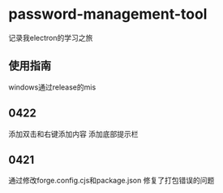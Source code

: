 # password-management-tool

记录我electron的学习之旅


## 使用指南
windows通过release的mis

## 0422
添加双击和右键添加内容
添加底部提示栏

## 0421
通过修改forge.config.cjs和package.json
修复了打包错误的问题